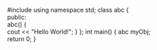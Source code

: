 #include <iostream>
using namespace std;
class abc
{     
  public:           
    abc()
	 {     
      cout << "Hello World!";
    }
};
int main()
 {
  abc myObj;    
  return 0;
}

